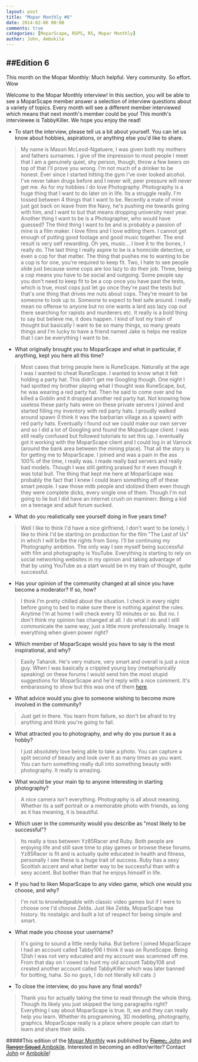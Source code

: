 ```yaml
---
layout: post
title: "Mopar Monthly #6"
date: 2014-02-06 00:00
comments: true
categories: [MoparScape, RSPS, RS, Mopar Monthly]
author: John, Ambokile
---
```

##Edition 6
---

This month on the Mopar Monthly:
Much helpful. Very community. So effort. Wow

Welcome to the Mopar Monthly interview! In this section, you will be able to see a MoparScape member answer a selection of interview questions about a variety of topics. Every month will see a different member interviewed which means that next month's member could be you! This month's interviewee is TabbyKiller. We hope you enjoy the read!

<!-- more -->

* To start the interview, please tell us a bit about yourself. You can let us know about hobbies, aspirations, or anything else you'd like to share.

> My name is Mason McLeod-Ngatuere, I was given both my mothers and fathers surnames. I give of the impression to most people I meet that I am a genuinely quiet, shy person, though, throw a few beers on top of that I'll prove you wrong. I'm not much of a drinker to be honest. Ever since I started hitting the gym I've over looked alcohol. I've never taken drugs before and I never will, peer pressure will never get me. As for my hobbies I do love Photography. Photography is a huge thing that I want to do later on in life. Its a struggle really. I'm tossed between 4 things that I want to be. Recently a mate of mine just got back on leave from the Navy, he's pushing me towards going with him, and I want to but that means dropping university next year. Another thing I want to be is a Photographer, who would have guessed? The third thing I want to be and is probably a passion of mine is a film maker. I love films and I love editing them. I cannot get enough of putting good footage and good music together. The end result is very self rewarding. Oh yes, music... I love it to the bones, I really do. The last thing I really aspire to be is a homicide detective, or even a cop for that matter. The thing that pushes me to wanting to be a cop is for one, you're required to keep fit. Two, I hate to see people slide just because some cops are too lazy to do their job. Three, being a cop means you have to be social and outgoing. Some people say you don't need to keep fit to be a cop once you have past the tests, which is true, most cops just let go once they're past the tests but that's one thing that drives me nuts about cops. They're meant to be someone to look up to. Someone to expect to feel safe around. I really mean no offense to anyone but no one wants a lard ass lazy cop out there searching for rapists and murderers etc. It really is a bold thing to say but believe me, it does happen. I kind of lost my train of thought but basically I want to be so many things, so many greats things and I'm lucky to have a friend named Jake is helps me realize that I can be everything I want to be.

* What originally brought you to MoparScape and what in particular, if anything, kept you here all this time?

> Most cases that bring people here is RuneScape. Naturally at the age I was I wanted to cheat RuneScape. I wanted to know what it felt holding a party hat. This didn't get me Googling though. One night I had spotted my brother playing what I thought was RuneScape, but, he was wearing a red party hat. Then he said to come over and he killed a Goblin and it dropped another red party hat. Not knowing how useless these party hats were on these private servers I joined and started filling my inventory with red party hats. I proudly walked around spawn (I think it was the barbarian village as a spawn) with red party hats. Eventually I found out we could make our own server and so I did a lot of Googling and found the MoparScape client. I was still really confused but followed tutorials to set this up. I eventually got it working with the MoparScape client and I could log in at Varrock (around the bank area between the mining place). That all the story is for getting me to MoparScape. I joined and was a pain in the ass 100% of the time, I really was. I made really bad servers and really bad models. Though I was still getting praised for it even though it was total bull.
The thing that kept me here at MoparScape was probably the fact that I knew I could learn something off of these smart people. I saw those mitb people and idolized them even though they were complete dicks, every single one of them. Though I'm not going to lie but I did have an internet crush on maminerr. Being a kid on a teenage and adult forum sucked.

* What do you realistically see yourself doing in five years time?

> Well I like to think I'd have a nice girlfriend, I don't want to be lonely. I like to think I'd be starting on production for the film "The Last of Us" in which I will bribe the rights from Sony. I'll be continuing my Photography ambition. The only way I see myself being successful with film and photography is YouTube. Everything is starting to rely on social networking websites in my opinion and taking advantage of that by using YouTube as a start would be in my train of thought, quite successful.

* Has your opinion of the community changed at all since you have become a moderator? If so, how?

> I think I'm pretty chilled about the situation. I check in every night before going to bed to make sure there is nothing against the rules. Anytime I'm at home I will check every 10 minutes or so. But no. I don't think my opinion has changed at all. I do what I do and I still communicate the same way, just a little more professionally. Image is everything when given power right?

* Which member of MoparScape would you have to say is the most inspirational, and why?

> Easily Taharok. He's very mature, very smart and overall is just a nice guy. When I was basically a crippled young boy (metaphorically speaking) on these forums I would send him the most stupid suggestions for MoparScape and he'd reply with a nice comment. It's embarassing to show but this was one of them [here](http://gyazo.com/b2c9630d138d3ab8e3641ab399e36f2e.png).

* What advice would you give to someone wishing to become more involved in the community?

> Just get in there. You learn from failure, so don't be afraid to try anything and think you're going to fail.

* What attracted you to photography, and why do you pursue it as a hobby?

> I just absolutely love being able to take a photo. You can capture a split second of beauty and look over it as many times as you want. You can turn something really dull into something beauty with photography. It really is amazing.

* What would be your main tip to anyone interesting in starting photography?

> A nice camera isn't everything. Photography is all about meaning. Whether its a self portrait or a memorable photo with friends, as long as it has meaning, it is beautiful.

* Which user in the community would you describe as "most likely to be successful"?

> Its really a toss between Yz85Racer and Ruby. Both people are enjoying life and still save time to play games or browse these forums. Yz85Racer is fit and is actually quite educated in health and fitness, personally I see these is a huge trait of success. Ruby has a sexy Scottish accent and what better way to be successful than with a sexy accent. But bother than that he enjoys himself in life.

* If you had to liken MoparScape to any video game, which one would you choose, and why?

> I'm not to knowledgeable with classic video games but if I were to choose one I'd choose Zelda. Just like Zelda, MoparScape has history. Its nostalgic and built a lot of respect for being simple and smart.

* What made you choose your username?

> It's going to sound a little nerdy haha. But before I joined MoparScape I had an account called Tabby106 I think it was on RuneScape. Being 12ish I was not very educated and my account was scammed off me. From that day on I vowed to hunt my old account Tabby106 and created another account called TabbyKiller which was later banned for botting, haha. So no guys, I do not literally kill cats :)

* To close the interview, do you have any final words?

> Thank you for actually taking the time to read through the whole thing. Though its likely you just skipped the long paragraphs right? Everything I say about MoparScape is true. It, we and they can really help you learn. Whether its programming, 3D modelling, photography, graphics. MoparScape really is a place where people can start to learn and share their skills.

#####This edition of the [Mopar Monthly](//www.moparscape.org/smf/index.php/topic,638049.0.html) was published by [~~Flame_~~ John](//www.moparscape.org/smf/index.php?action=profile;u=600800) and [~~Ranger Squad~~ Ambokile](//www.moparscape.org/smf/index.php?action=profile;u=576712). Interested in becoming an editor/writer? Contact [John](//www.moparscape.org/smf/index.php?action=profile;u=600800) or [Ambokile](//www.moparscape.org/smf/index.php?action=profile;u=576712)!